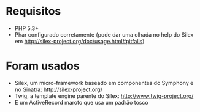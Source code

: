 Requisitos
==========

- PHP 5.3+
- Phar configurado corretamente (pode dar uma olhada no help do Silex em <http://silex-project.org/doc/usage.html#pitfalls>)

Foram usados
===========

- Silex, um micro-framework baseado em componentes do Symphony e no Sinatra: <http://silex-project.org/>
- Twig, a template engine parente do Silex: <http://www.twig-project.org/>
- E um ActiveRecord maroto que usa um padrão tosco
